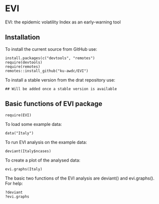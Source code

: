 # EVI
EVI: the epidemic volatility Index as an early-warning tool

## Installation

To install the current source from GitHub use:

    install.packages(c("devtools", "remotes")
    require(devtools)
    require(remotes)
    remotes::install_github("ku-awdc/EVI")
    

To install a stable version from the drat repository use:

    ## Will be added once a stable version is available

## Basic functions of EVI package

    require(EVI)

To load some example data:

    data("Italy")
    
To run EVI analysis on the example data:

    deviant(Italy$ncases)

To create a plot of the analysed data: 

    evi.graphs(Italy)
    
The basic two functions of the EVI analysis are deviant() and evi.graphs(). For help:  
    
    ?deviant
    ?evi.graphs

